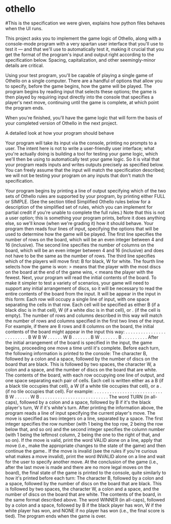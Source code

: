 # othello
#This is the specification we were given, explains how python files behaves when the UI runs. 

This project asks you to implement the game logic of Othello, along with a console-mode program with a very spartan user interface that you'll use to test it — and that we'll use to automatically test it, making it crucial that you get the format of the program's input and output right according to the specification below. Spacing, capitalization, and other seemingly-minor details are critical.

Using your test program, you'll be capable of playing a single game of Othello on a single computer. There are a handful of options that allow you to specify, before the game begins, how the game will be played. The program begins by reading input that selects these options; the game is then played by requiring input directly into the console that specifies a player's next move, continuing until the game is complete, at which point the program ends.

When you're finished, you'll have the game logic that will form the basis of your completed version of Othello in the next project.

A detailed look at how your program should behave

Your program will take its input via the console, printing no prompts to a user. The intent here is not to write a user-friendly user interface; what you're actually doing is building a tool for testing your game logic, which we'll then be using to automatically test your game logic. So it is vital that your program reads inputs and writes outputs precisely as specified below. You can freely assume that the input will match the specification described; we will not be testing your program on any inputs that don't match the specification.

Your program begins by printing a line of output specifying which of the two sets of Othello rules are supported by your program, by printing either FULL or SIMPLE. (See the section titled Simplified Othello rules below for a description of the simplified set of rules, which you can implement for partial credit if you're unable to complete the full rules.)
Note that this is not a user option; this is something your program prints, before it does anything else, so we'll know (when we're grading it) how it should behave.
Your program then reads four lines of input, specifying the options that will be used to determine how the game will be played.
The first line specifies the number of rows on the board, which will be an even integer between 4 and 16 (inclusive).
The second line specifies the number of columns on the board, which will be an even integer between 4 and 16 (inclusive) and does not have to be the same as the number of rows.
The third line specifies which of the players will move first: B for black, W for white.
The fourth line selects how the game is won: > means that the player with the most discs on the board at the end of the game wins, < means the player with the fewest.
Next, your program will read the initial contents of the board. To make it simpler to test a variety of scenarios, your game will need to support any initial arrangement of discs, so it will be necessary to read the entire contents of the board from the input. It will be appear in the input in this form:
Each row will occupy a single line of input, with one space separating the cells in that row. Each cell will be specified as either B (if a black disc is in that cell), W (if a white disc is in that cell), or . (if the cell is empty).
The number of rows and columns described in this way will match the number of rows and columns specified in the first two lines of the input.
For example, if there are 8 rows and 8 columns on the board, the initial contents of the board might appear in the input this way:
. . . . . . . .
. . . . . . . .
. . . . . . . .
. B W B W . . .
. . . W B . . .
. . . . B W . .
. . . . . B . .
. . . . . . . .
After the initial arrangement of the board is specified in the input, the game begins, proceeding one move a time until it's complete.
Before each turn, the following information is printed to the console:
The character B, followed by a colon and a space, followed by the number of discs on the board that are black. This is followed by two spaces, the character W, a colon and a space, and the number of discs on the board that are white.
The contents of the board, with each row occupying one line of output, and one space separating each pair of cells. Each cell is written either as a B (if a black tile occupies that cell), a W (if a white tile occupies that cell), or a . (if no tile occupies that cell). For example:
. . . . . . . .
. . . . . . . .
. . . . . . . .
. . . B W . . .
. . . W B . . .
. . . . . . . .
. . . . . . . .
. . . . . . . .
The word TURN (in all-caps), followed by a colon and a space, followed by B if it's the black player's turn, W if it's white's turn.
After printing the information above, the program reads a line of input specifying the current player's move. The move is specified as two integers on a line, separated by a space. The first integer specifies the row number (with 1 being the top row, 2 being the row below that, and so on) and the second integer specifies the column number (with 1 being the leftmost column, 2 being the one to the right of that, and so on).
If the move is valid, print the word VALID alone on a line, apply that move (i.e., make the appropriate changes to the state of the game) and then continue the game..
If the move is invalid (see the rules if you're curious what makes a move invalid), print the word INVALID alone on a line and wait for the user to specify another move.
At the conclusion of the game (i.e., after the last move is made and there are no more legal moves on the board), the final state of the game is printed to the console, quite similarly to how it's printed before each turn:
The character B, followed by a colon and a space, followed by the number of discs on the board that are black. This is followed by two spaces, the character W, a colon and a space, and the number of discs on the board that are white.
The contents of the board, in the same format described above.
The word WINNER (in all-caps), followed by a colon and a space, followed by B if the black player has won, W if the white player has won, and NONE if no player has won (i.e., the final score is tied).
The program ends when the game is over.


